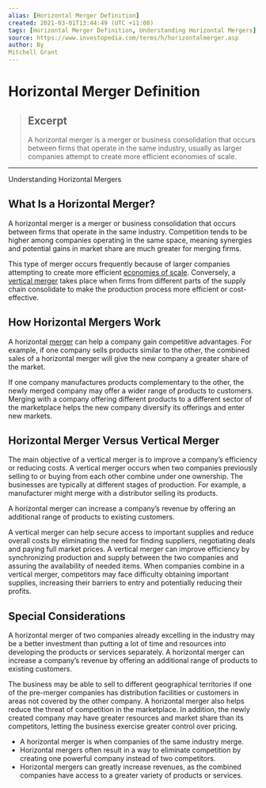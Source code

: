 ```yaml
---
alias: [Horizontal Merger Definition]
created: 2021-03-01T13:44:49 (UTC +11:00)
tags: [Horizontal Merger Definition, Understanding Horizontal Mergers]
source: https://www.investopedia.com/terms/h/horizontalmerger.asp
author: By
Mitchell Grant
---
```


# Horizontal Merger Definition

> ## Excerpt
> A horizontal merger is a merger or business consolidation that occurs between firms that operate in the same industry, usually as larger companies attempt to create more efficient economies of scale.

---

Understanding Horizontal Mergers
## What Is a Horizontal Merger?

A horizontal merger is a merger or business consolidation that occurs between firms that operate in the same industry. Competition tends to be higher among companies operating in the same space, meaning synergies and potential gains in market share are much greater for merging firms.

This type of merger occurs frequently because of larger companies attempting to create more efficient [economies of scale](https://www.investopedia.com/terms/e/economiesofscale.asp). Conversely, a [vertical merger](https://www.investopedia.com/terms/v/verticalmerger.asp) takes place when firms from different parts of the supply chain consolidate to make the production process more efficient or cost-effective.

## How Horizontal Mergers Work

A horizontal [merger](https://www.investopedia.com/articles/stocks/09/merger-acquisitions-types.asp) can help a company gain competitive advantages. For example, if one company sells products similar to the other, the combined sales of a horizontal merger will give the new company a greater share of the market.

If one company manufactures products complementary to the other, the newly merged company may offer a wider range of products to customers. Merging with a company offering different products to a different sector of the marketplace helps the new company diversify its offerings and enter new markets.

## Horizontal Merger Versus Vertical Merger

The main objective of a vertical merger is to improve a company’s efficiency or reducing costs. A vertical merger occurs when two companies previously selling to or buying from each other combine under one ownership. The businesses are typically at different stages of production. For example, a manufacturer might merge with a distributor selling its products.

A horizontal merger can increase a company’s revenue by offering an additional range of products to existing customers.

A vertical merger can help secure access to important supplies and reduce overall costs by eliminating the need for finding suppliers, negotiating deals and paying full market prices. A vertical merger can improve efficiency by synchronizing production and supply between the two companies and assuring the availability of needed items. When companies combine in a vertical merger, competitors may face difficulty obtaining important supplies, increasing their barriers to entry and potentially reducing their profits.

## Special Considerations

A horizontal merger of two companies already excelling in the industry may be a better investment than putting a lot of time and resources into developing the products or services separately. A horizontal merger can increase a company’s revenue by offering an additional range of products to existing customers.

The business may be able to sell to different geographical territories if one of the pre-merger companies has distribution facilities or customers in areas not covered by the other company. A horizontal merger also helps reduce the threat of competition in the marketplace. In addition, the newly created company may have greater resources and market share than its competitors, letting the business exercise greater control over pricing.

-   A horizontal merger is when companies of the same industry merge.
-   Horizontal mergers often result in a way to eliminate competition by creating one powerful company instead of two competitors.
-   Horizontal mergers can greatly increase revenues, as the combined companies have access to a greater variety of products or services.
